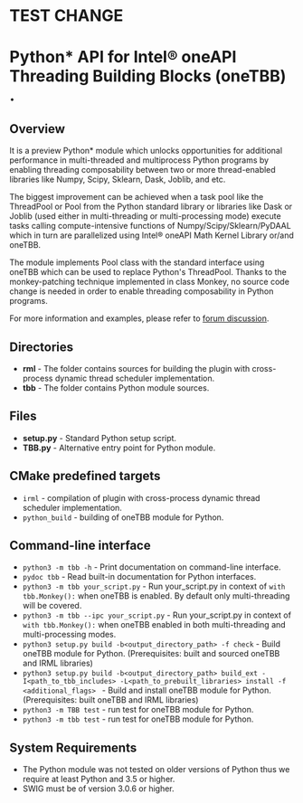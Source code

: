 # TEST CHANGE
# Python* API for Intel&reg; oneAPI Threading Building Blocks (oneTBB) .

## Overview
It is a preview Python* module which unlocks opportunities for additional performance in
multi-threaded and multiprocess Python programs by enabling threading composability
between two or more thread-enabled libraries like Numpy, Scipy, Sklearn, Dask, Joblib, and etc.

The biggest improvement can be achieved when a task pool like the ThreadPool or Pool from the Python
standard library or libraries like Dask or Joblib (used either in multi-threading or multi-processing mode)
execute tasks calling compute-intensive functions of Numpy/Scipy/Sklearn/PyDAAL which in turn are
parallelized using Intel&reg; oneAPI Math Kernel Library or/and oneTBB.

The module implements Pool class with the standard interface using oneTBB which can be used to replace Python's ThreadPool.
Thanks to the monkey-patching technique implemented in class Monkey, no source code change is needed in order to enable threading composability in Python programs.

For more information and examples, please refer to [forum discussion](https://community.intel.com/t5/Intel-Distribution-for-Python/TBB-module-Unleash-parallel-performance-of-Python-programs/m-p/1074459).

## Directories
 - **rml** - The folder contains sources for building the plugin with cross-process dynamic thread scheduler implementation.
 - **tbb** - The folder contains Python module sources.

## Files
 - **setup.py** - Standard Python setup script.
 - **TBB.py** - Alternative entry point for Python module.

## CMake predefined targets
 - `irml` - compilation of plugin with cross-process dynamic thread scheduler implementation.
 - `python_build` - building of oneTBB module for Python.

## Command-line interface

 - `python3 -m tbb -h` - Print documentation on command-line interface.
 - `pydoc tbb` - Read built-in documentation for Python interfaces.
 - `python3 -m tbb your_script.py` - Run your_script.py in context of `with tbb.Monkey():` when oneTBB is enabled. By default only multi-threading will be covered.
 - `python3 -m tbb --ipc your_script.py` - Run your_script.py in context of `with tbb.Monkey():` when oneTBB enabled in both multi-threading and multi-processing modes.
 - `python3 setup.py build -b<output_directory_path> -f check` - Build oneTBB module for Python. (Prerequisites: built and sourced oneTBB and IRML libraries)
 - `python3 setup.py build -b<output_directory_path> build_ext -I<path_to_tbb_includes> -L<path_to_prebuilt_libraries> install -f <additional_flags> ` - Build and install oneTBB module for Python. (Prerequisites: built oneTBB and IRML libraries)
 - `python3 -m TBB test` - run test for oneTBB module for Python.
 - `python3 -m tbb test` - run test for oneTBB module for Python.

## System Requirements
 - The Python module was not tested on older versions of Python thus we require at least Python and 3.5 or higher.
 - SWIG must be of version 3.0.6 or higher.
